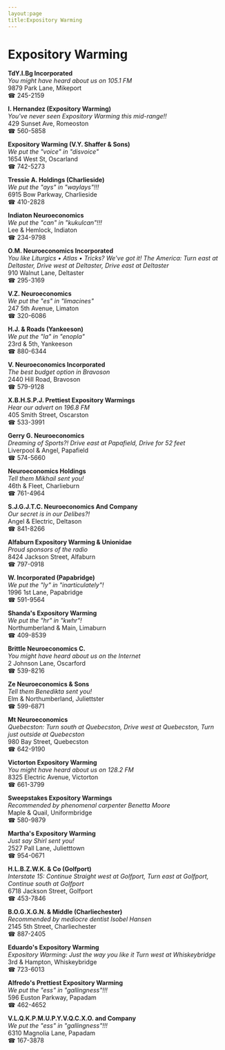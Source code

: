 ```yaml
---
layout:page
title:Expository Warming
---
```

# Expository Warming

**TdY.I.Bg Incorporated**  
_You might have heard about us on 105.1 FM_  
9879 Park Lane, Mikeport  
☎ 245-2159



**I. Hernandez (Expository Warming)**  
_You've never seen Expository Warming this mid-range!!_  
429 Sunset Ave, Romeoston  
☎ 560-5858



**Expository Warming (V.Y. Shaffer & Sons)**  
_We put the "voice" in "disvoice"_  
1654 West St, Oscarland  
☎ 742-5273



**Tressie A. Holdings (Charlieside)**  
_We put the "ays" in "waylays"!!!_  
6915 Bow Parkway, Charlieside  
☎ 410-2828



**Indiaton Neuroeconomics**  
_We put the "can" in "kukulcan"!!!_  
Lee & Hemlock, Indiaton  
☎ 234-9798



**O.M. Neuroeconomics Incorporated**  
_You like Liturgics • Atlas • Tricks? We've got it! 
The America: Turn east at Deltaster, Drive west at Deltaster, Drive east at Deltaster_  
910 Walnut Lane, Deltaster  
☎ 295-3169



**V.Z. Neuroeconomics**  
_We put the "es" in "limacines"_  
247 5th Avenue, Limaton  
☎ 320-6086



**H.J. & Roads (Yankeeson)**  
_We put the "la" in "enopla"_  
23rd & 5th, Yankeeson  
☎ 880-6344



**V. Neuroeconomics Incorporated**  
_The best budget option in Bravoson_  
2440 Hill Road, Bravoson  
☎ 579-9128



**X.B.H.S.P.J. Prettiest Expository Warmings**  
_Hear our advert on 196.8 FM_  
405 Smith Street, Oscarston  
☎ 533-3991



**Gerry G. Neuroeconomics**  
_Dreaming of Sports?! 
Drive east at Papafield, Drive for 52 feet_  
Liverpool & Angel, Papafield  
☎ 574-5660



**Neuroeconomics Holdings**  
_Tell them Mikhail sent you!_  
46th & Fleet, Charlieburn  
☎ 761-4964



**S.J.G.J.T.C. Neuroeconomics And Company**  
_Our secret is in our Delibes?!_  
Angel & Electric, Deltason  
☎ 841-8266



**Alfaburn Expository Warming & Unionidae**  
_Proud sponsors of the radio_  
8424 Jackson Street, Alfaburn  
☎ 797-0918



**W. Incorporated (Papabridge)**  
_We put the "ly" in "inarticulately"!_  
1996 1st Lane, Papabridge  
☎ 591-9564



**Shanda's Expository Warming**  
_We put the "hr" in "kwhr"!_  
Northumberland & Main, Limaburn  
☎ 409-8539



**Brittle Neuroeconomics C.**  
_You might have heard about us on the Internet_  
2 Johnson Lane, Oscarford  
☎ 539-8216



**Ze Neuroeconomics & Sons**  
_Tell them Benedikta sent you!_  
Elm & Northumberland, Juliettster  
☎ 599-6871



**Mt Neuroeconomics**  
_Quebecston: Turn south at Quebecston, Drive west at Quebecston, Turn just outside at Quebecston_  
980 Bay Street, Quebecston  
☎ 642-9190



**Victorton Expository Warming**  
_You might have heard about us on 128.2 FM_  
8325 Electric Avenue, Victorton  
☎ 661-3799



**Sweepstakes Expository Warmings**  
_Recommended by phenomenal carpenter Benetta Moore_  
Maple & Quail, Uniformbridge  
☎ 580-9879



**Martha's Expository Warming**  
_Just say Shirl sent you!_  
2527 Pall Lane, Julietttown  
☎ 954-0671



**H.L.B.Z.W.K. & Co (Golfport)**  
_Interstate 15: Continue Straight west at Golfport, Turn east at Golfport, Continue south at Golfport_  
6718 Jackson Street, Golfport  
☎ 453-7846



**B.O.G.X.G.N. & Middle (Charliechester)**  
_Recommended by mediocre dentist Isobel Hansen_  
2145 5th Street, Charliechester  
☎ 887-2405



**Eduardo's Expository Warming**  
_Expository Warming: Just the way you like it 
Turn west at Whiskeybridge_  
3rd & Hampton, Whiskeybridge  
☎ 723-6013



**Alfredo's Prettiest Expository Warming**  
_We put the "ess" in "gallingness"!!!_  
596 Euston Parkway, Papadam  
☎ 462-4652



**V.L.Q.K.P.M.U.P.Y.V.Q.C.X.O. and Company**  
_We put the "ess" in "gallingness"!!!_  
6310 Magnolia Lane, Papadam  
☎ 167-3878



